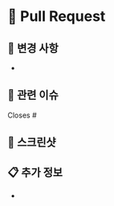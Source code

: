 # 🔄 Pull Request

## 📝 변경 사항
<!-- 변경된 내용을 자세히 설명해주세요 -->
- 

## 🎯 관련 이슈
<!-- 이 PR이 해결하는 이슈가 있다면 링크해주세요 -->
Closes #

## 📸 스크린샷
<!-- 필요하다면 스크린샷을 첨부해주세요 -->

## 📋 추가 정보
<!-- 리뷰어가 알아야 할 추가 정보가 있다면 작성해주세요 -->
- 